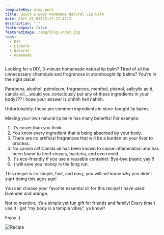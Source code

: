 ```yaml
---
templateKey: blog-post
title: Quick & Easy Homemade Natural Lip Balm
date: 2021-01-03T23:57:27.471Z
description: " "
featuredpost: false
featuredimage: /img/blog-index.jpg
tags:
  - DIY
  - Lipbalm
  - Natural
  - Homemade
---
```

Looking for a DIY, 5-minute homemade natural lip balm? Tired of all the unnecessary chemicals and fragrances in storebought lip balms? You're in the right place!

Parabens, alcohol, petroleum, fragrances, menthol, phenol, salicylic acid, canola oil….would you consciously put any of these ingredients in your body??? I hope your answer is ohhhh hell nahhh. 

Unfortunately, these are common ingredients in store-bought lip balms.

Making your own natural lip balm has many benefits! For example:

1. It’s easier than you think.
2. You know every ingredient that is being absorbed by your body.
3. There are no artificial fragrances that will be a burden on your liver to process.
4. No canola oil! Canola oil has been known to cause inflammation and has been found to feed viruses, bacteria, and even mold. 
5. It's eco-friendly if you use a reusable container. Bye-bye plastic yay!!!
6. It will save you money in the long run. 

This recipe is so simple, fast, and easy, you will not know why you didn’t start doing this ages ago!

You can choose your favorite essential oil for this recipe! I have used lavender and orange. 

Not to mention, it’s a simple yet fun gift for friends and family! Every time I use it I get “my body is a temple vibes”, ya know?

Enjoy :)

![Recipe](/img/screen-shot-2021-02-16-at-6.29.43-pm.png "Recipe")